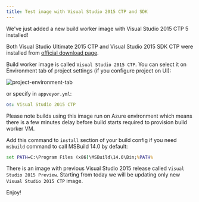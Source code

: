 ```yaml
---
title: Test image with Visual Studio 2015 CTP and SDK
---
```


We've just added a new build worker image with Visual Studio 2015 CTP 5 installed!

Both Visual Studio Ultimate 2015 CTP and Visual Studio 2015 SDK CTP were installed from
[official download page](https://support.microsoft.com/kb/2967191).

Build worker image is called `Visual Studio 2015 CTP`. You can select it on Environment tab of
project settings (if you configure project on UI):

![project-environment-tab](/assets/img/posts/vs2015/project-environment-tab.png)

or specify in `appveyor.yml`:

```yaml
os: Visual Studio 2015 CTP
```

Please note builds using this image run on Azure environment which means there is a few minutes delay
before build starts required to provision build worker VM.

Add this command to `install` section of your build config if you need `msbuild` command to call
MSBuild 14.0 by default:

```bat
set PATH=C:\Program Files (x86)\MSBuild\14.0\Bin;%PATH%
```

There is an image with previous Visual Studio 2015 release called `Visual Studio 2015 Preview`.
Starting from today we will be updating only new `Visual Studio 2015 CTP` image.

Enjoy!
